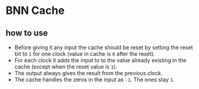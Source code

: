 # BNN Cache
## how to use
- Before giving it any input the cache should be reset by setting the reset bit to `1` for one clock (value in cache is `0` after the reset).
- For each clock it adds the input to to the value already existing in the cache (except when the reset value is `1`).
- The output always gives the result from the previous clock.
- The cache handles the zeros in the input as `-1`. The ones stay `1`.